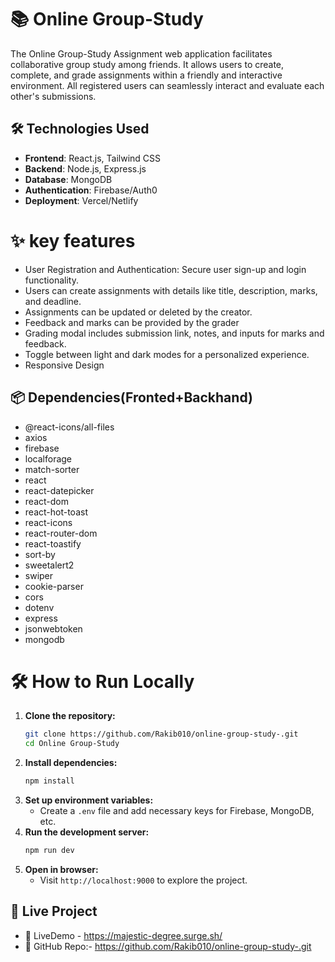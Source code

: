 # 📚 Online Group-Study

The Online Group-Study Assignment web application facilitates collaborative group study among friends. It allows users to create, complete, and grade assignments within a friendly and interactive environment. All registered users can seamlessly interact and evaluate each other's submissions.

## 🛠️ Technologies Used

- **Frontend**: React.js, Tailwind CSS
- **Backend**: Node.js, Express.js
- **Database**: MongoDB
- **Authentication**: Firebase/Auth0
- **Deployment**: Vercel/Netlify

# ✨ key features

- User Registration and Authentication: Secure user sign-up and login functionality.
- Users can create assignments with details like title, description, marks, and deadline.
- Assignments can be updated or deleted by the creator.
- Feedback and marks can be provided by the grader
- Grading modal includes submission link, notes, and inputs for marks and feedback.
- Toggle between light and dark modes for a personalized experience.
- Responsive Design

## 📦 Dependencies(Fronted+Backhand)

- @react-icons/all-files
- axios
- firebase
- localforage
- match-sorter
- react
- react-datepicker
- react-dom
- react-hot-toast
- react-icons
- react-router-dom
- react-toastify
- sort-by
- sweetalert2
- swiper
- cookie-parser
- cors
- dotenv
- express
- jsonwebtoken
- mongodb

# 🛠 How to Run Locally

1. **Clone the repository:**
   ```sh
   git clone https://github.com/Rakib010/online-group-study-.git
   cd Online Group-Study
   ```
2. **Install dependencies:**
   ```sh
   npm install
   ```
3. **Set up environment variables:**
   - Create a `.env` file and add necessary keys for Firebase, MongoDB, etc.
4. **Run the development server:**
   ```sh
   npm run dev
   ```
5. **Open in browser:**
   - Visit `http://localhost:9000` to explore the project.

## 🚀 Live Project

- 🔗 LiveDemo - https://majestic-degree.surge.sh/
- 📂 GitHub Repo:- https://github.com/Rakib010/online-group-study-.git
